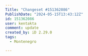 ```yaml
---
Title: "Changeset #151362086"
PublishDate: "2024-05-15T13:43:12Z"
id: 151362086
user: kentakta
comment: update
created_by: iD 2.29.0
tags:
  - Montenegro

---
```

